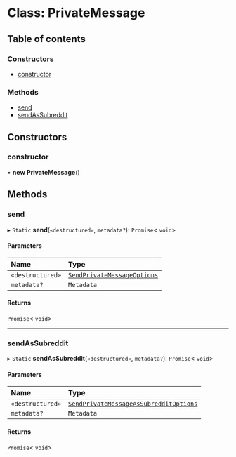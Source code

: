 # Class: PrivateMessage

## Table of contents

### Constructors

- [constructor](PrivateMessage.md#constructor)

### Methods

- [send](PrivateMessage.md#send)
- [sendAsSubreddit](PrivateMessage.md#sendassubreddit)

## Constructors

### constructor

• **new PrivateMessage**()

## Methods

### send

▸ `Static` **send**(`«destructured»`, `metadata?`): `Promise`\< `void`\>

#### Parameters

| Name             | Type                                                                      |
| :--------------- | :------------------------------------------------------------------------ |
| `«destructured»` | [`SendPrivateMessageOptions`](../interfaces/SendPrivateMessageOptions.md) |
| `metadata?`      | `Metadata`                                                                |

#### Returns

`Promise`\< `void`\>

---

### sendAsSubreddit

▸ `Static` **sendAsSubreddit**(`«destructured»`, `metadata?`): `Promise`\< `void`\>

#### Parameters

| Name             | Type                                                                                            |
| :--------------- | :---------------------------------------------------------------------------------------------- |
| `«destructured»` | [`SendPrivateMessageAsSubredditOptions`](../interfaces/SendPrivateMessageAsSubredditOptions.md) |
| `metadata?`      | `Metadata`                                                                                      |

#### Returns

`Promise`\< `void`\>

